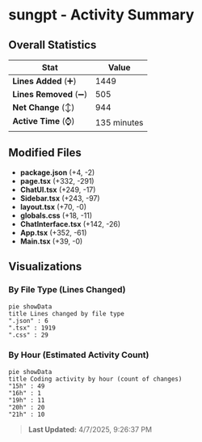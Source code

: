 # sungpt - Activity Summary 

## Overall Statistics

| Stat                   | Value                                                             |
| ---------------------- | ----------------------------------------------------------------- |
| **Lines Added** (➕)   | 1449                                          |
| **Lines Removed** (➖) | 505                                        |
| **Net Change** (↕)    | 944                |
| **Active Time** (⌚)   | 135 minutes |


## Modified Files
- **package.json** (+4, -2)
- **page.tsx** (+332, -291)
- **ChatUI.tsx** (+249, -17)
- **Sidebar.tsx** (+243, -97)
- **layout.tsx** (+70, -0)
- **globals.css** (+18, -11)
- **ChatInterface.tsx** (+142, -26)
- **App.tsx** (+352, -61)
- **Main.tsx** (+39, -0)

## Visualizations

### By File Type (Lines Changed)

```mermaid
pie showData
title Lines changed by file type
".json" : 6
".tsx" : 1919
".css" : 29
```

### By Hour (Estimated Activity Count)

```mermaid
pie showData
title Coding activity by hour (count of changes)
"15h" : 49
"16h" : 1
"19h" : 11
"20h" : 20
"21h" : 10
```


> **Last Updated:** 4/7/2025, 9:26:37 PM